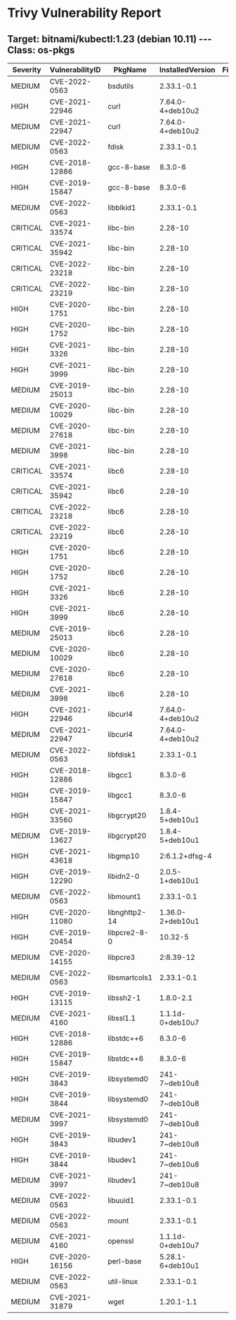 # Trivy Vulnerability Report

## Target: bitnami/kubectl:1.23 (debian 10.11) --- Class: os-pkgs
|Severity|VulnerabilityID|PkgName|InstalledVersion|FixedVersion|
|--------|---------------|-------|----------------|------------|
|MEDIUM|CVE-2022-0563|bsdutils|2.33.1-0.1||
|HIGH|CVE-2021-22946|curl|7.64.0-4+deb10u2||
|MEDIUM|CVE-2021-22947|curl|7.64.0-4+deb10u2||
|MEDIUM|CVE-2022-0563|fdisk|2.33.1-0.1||
|HIGH|CVE-2018-12886|gcc-8-base|8.3.0-6||
|HIGH|CVE-2019-15847|gcc-8-base|8.3.0-6||
|MEDIUM|CVE-2022-0563|libblkid1|2.33.1-0.1||
|CRITICAL|CVE-2021-33574|libc-bin|2.28-10||
|CRITICAL|CVE-2021-35942|libc-bin|2.28-10||
|CRITICAL|CVE-2022-23218|libc-bin|2.28-10||
|CRITICAL|CVE-2022-23219|libc-bin|2.28-10||
|HIGH|CVE-2020-1751|libc-bin|2.28-10||
|HIGH|CVE-2020-1752|libc-bin|2.28-10||
|HIGH|CVE-2021-3326|libc-bin|2.28-10||
|HIGH|CVE-2021-3999|libc-bin|2.28-10||
|MEDIUM|CVE-2019-25013|libc-bin|2.28-10||
|MEDIUM|CVE-2020-10029|libc-bin|2.28-10||
|MEDIUM|CVE-2020-27618|libc-bin|2.28-10||
|MEDIUM|CVE-2021-3998|libc-bin|2.28-10||
|CRITICAL|CVE-2021-33574|libc6|2.28-10||
|CRITICAL|CVE-2021-35942|libc6|2.28-10||
|CRITICAL|CVE-2022-23218|libc6|2.28-10||
|CRITICAL|CVE-2022-23219|libc6|2.28-10||
|HIGH|CVE-2020-1751|libc6|2.28-10||
|HIGH|CVE-2020-1752|libc6|2.28-10||
|HIGH|CVE-2021-3326|libc6|2.28-10||
|HIGH|CVE-2021-3999|libc6|2.28-10||
|MEDIUM|CVE-2019-25013|libc6|2.28-10||
|MEDIUM|CVE-2020-10029|libc6|2.28-10||
|MEDIUM|CVE-2020-27618|libc6|2.28-10||
|MEDIUM|CVE-2021-3998|libc6|2.28-10||
|HIGH|CVE-2021-22946|libcurl4|7.64.0-4+deb10u2||
|MEDIUM|CVE-2021-22947|libcurl4|7.64.0-4+deb10u2||
|MEDIUM|CVE-2022-0563|libfdisk1|2.33.1-0.1||
|HIGH|CVE-2018-12886|libgcc1|8.3.0-6||
|HIGH|CVE-2019-15847|libgcc1|8.3.0-6||
|HIGH|CVE-2021-33560|libgcrypt20|1.8.4-5+deb10u1||
|MEDIUM|CVE-2019-13627|libgcrypt20|1.8.4-5+deb10u1||
|HIGH|CVE-2021-43618|libgmp10|2:6.1.2+dfsg-4||
|HIGH|CVE-2019-12290|libidn2-0|2.0.5-1+deb10u1||
|MEDIUM|CVE-2022-0563|libmount1|2.33.1-0.1||
|HIGH|CVE-2020-11080|libnghttp2-14|1.36.0-2+deb10u1||
|HIGH|CVE-2019-20454|libpcre2-8-0|10.32-5||
|MEDIUM|CVE-2020-14155|libpcre3|2:8.39-12||
|MEDIUM|CVE-2022-0563|libsmartcols1|2.33.1-0.1||
|HIGH|CVE-2019-13115|libssh2-1|1.8.0-2.1||
|MEDIUM|CVE-2021-4160|libssl1.1|1.1.1d-0+deb10u7||
|HIGH|CVE-2018-12886|libstdc++6|8.3.0-6||
|HIGH|CVE-2019-15847|libstdc++6|8.3.0-6||
|HIGH|CVE-2019-3843|libsystemd0|241-7~deb10u8||
|HIGH|CVE-2019-3844|libsystemd0|241-7~deb10u8||
|MEDIUM|CVE-2021-3997|libsystemd0|241-7~deb10u8||
|HIGH|CVE-2019-3843|libudev1|241-7~deb10u8||
|HIGH|CVE-2019-3844|libudev1|241-7~deb10u8||
|MEDIUM|CVE-2021-3997|libudev1|241-7~deb10u8||
|MEDIUM|CVE-2022-0563|libuuid1|2.33.1-0.1||
|MEDIUM|CVE-2022-0563|mount|2.33.1-0.1||
|MEDIUM|CVE-2021-4160|openssl|1.1.1d-0+deb10u7||
|HIGH|CVE-2020-16156|perl-base|5.28.1-6+deb10u1||
|MEDIUM|CVE-2022-0563|util-linux|2.33.1-0.1||
|MEDIUM|CVE-2021-31879|wget|1.20.1-1.1||
